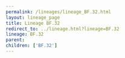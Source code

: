 ```yaml
---
permalink: /lineages/lineage_BF.32.html
layout: lineage_page
title: Lineage BF.32
redirect_to: ../lineage.html?lineage=BF.32
lineage: BF.32
parent: 
children: ['BF.32']
---
```

